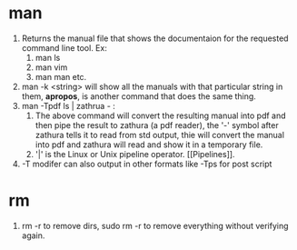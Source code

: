 # man
1. Returns the manual file that shows the documentaion for the requested command line tool. Ex:
	1. man ls
	2. man vim
	3. man man etc.
2.  man -k \<string\> will show all the manuals with that particular string in them, **apropos**, is another command that does the same thing. 
3. man -Tpdf ls | zathrua - :
	1. The above command will convert the resulting manual into pdf and then pipe the result to zathura (a pdf reader), the '-' symbol after zathura tells it to read from std output, thie will convert the manual into pdf and zathura will read and show it in a temporary file.
	2. '|' is the Linux or Unix pipeline operator. [[Pipelines]].
4. -T modifer can also output in other formats like -Tps for post script

# rm
1. rm -r to remove dirs, sudo rm -r to remove everything without verifying again.

